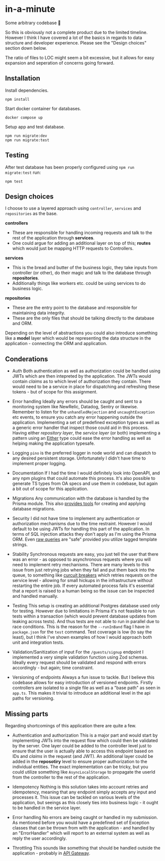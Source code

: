 # in-a-minute

Some arbitrary codebase :shrug:

So this is obviously not a complete product due to the limited timeline. However I think I have covered a lot of the basics in regards to data structure and developer experience. Please see the "Design choices" section down below.

The ratio of files to LOC might seem a bit excessive, but it allows for easy expansion and seperation of concerns going forward.

## Installation

Install dependencies.

```
npm install
```

Start docker container for databases.

```
docker compose up
```

Setup app and test database.

```
npm run migrate:dev
npm run migrate:test
```

## Testing

After test database has been properly configured using `npm run migrate:test` run:

```
npm test
```

## Design choices

I choose to use a layered approach using `controller`, `services` and `repositories` as the base.

**controllers**

- These are responsible for handling incoming requests and talk to the rest of the application through **services**.
- One could argue for adding an additional layer on top of this; **routes** which would just be mapping HTTP requests to Controllers.

**services**

- This is the bread and butter of the business logic, they take inputs from controller (or other), do their magic and talk to the database through **repositories**.
- Additionally things like workers etc. could be using services to do business logic.

**repositories**

- These are the entry point to the database and responsible for maintaining data integrity.
- These are the only files that should be talking directly to the database and ORM.

Depending on the level of abstractions you could also introduce something like a **model** layer which would be representing the data structure in the application - connecting the ORM and application.

## Conderations

- Auth
  Both authentication as well as authorization could be handled using JWTs which are then intepreted by the application.
  The JWTs would contain _claims_ as to which level of authorization they contain.
  There would need to be a service in place for dispatching and refreshing these tokens - but of scope for this assignment.

- Error handling
  Ideally any errors should be caught and sent to a monitoring system like NewRelic, Datadog, Sentry or likewise.
  Remember to listen for the `unhandledRejection` and `uncaughtException` etc events, to ensure you catch any error happening outside the application.
  Implementing a set of predefined exception types as well as a generic error handler that inspect those could aid in this process.
  Having either _repository layer_, the _service layer_ (or both) implementing a pattern using an [Either](https://www.sandromaglione.com/articles/either-error-handling-functional-programming) type could ease the error handling as well as helping making the application typesafe.

- Logging
  `pino` is the preferred logger in node world and can dispatch to any desired persistent storage.
  Unfortunately I didn't have time to implement proper logging.

- Documentation
  If I had the time I would definitely look into OpenAPI, and any npm plugins that could automate this process.
  It's also possible to generate TS types from OA specs and use them in codebase, but again a bit out of scope for this application.

- Migrations
  Any communication with the database is handled by the Prisma module. This also [provides tools](https://www.prisma.io/docs/orm/prisma-migrate) for creating and applying database migrations.

- Security
  I did not have time to implement any authentication or authorization mechanisms due to the time restraint. However I would default to be using JWTs for handling this part of the application.
  In terms of SQL injection attacks they don't apply as I'm using the Prisma ORM. Even [raw queries](https://www.prisma.io/docs/orm/prisma-client/queries/raw-database-access/raw-queries#executeraw) are "safe" provided you utilize tagged template strings.

- Stability
  Synchronous requests are easy, you just tell the user that there was an error - as opposed to asynchronous requests where you will need to implement retry mechanisms.
  There are many levels to this issue from just retrying jobs when they fail and put them back into the queue, to something like [curcuit breakers](https://microservices.io/patterns/reliability/circuit-breaker.html) which retries requests on the service level - allowing for small hickups in the infrastructure without restarting the entire job.
  If every automated process fails it's essential that a report is raised to a human being so the issue can be inspected and handled manually.

- Testing
  This setup is creating an additional Postgres database used only for testing. However due to limitations in Prisma it's not feasible to run tests within a transaction (which would prevent database updates from leaking across tests). And thus tests are not able to run in parallel due to race conditions.
  This is the reason for the `--runInBand` flag I have in `package.json` for the `test` command.
  Test coverage is low (to say the least), but I think I've shown examples of how I would approach both unit and integration tests.

- Validation/Sanitization of input
  For the `/guests/signup` endpoint I implemented a very simple validation function using Zod schemas.
  Ideally every request should be validated and respond with errors accordingly - but again; time constraint.

- Versioning of endpoints
  Always a fun issue to tackle. But I believe this codebase allows for easy introduction of versioned endpoints. Firstly controllers are isolated to a single file as well as a "base path" as seen in `app.ts`.
  This makes it trivial to introduce an additional level in the api paths for versioning.

## Missing parts

Regarding shortcomings of this application there are quite a few.

- Authentication and authorization
  This is a major part and would start by implementing JWTs into the request flow which could then be validated by the server.
  One layer could be added to the controller level just to ensure that the user is actually able to access this endpoint based on IDs and _claims_ in the request (and JWT).
  An additional layer could be added in the **reposotiry** level to ensure proper authorization to the individual entities.
  The exact implementation can be tricky, but you could utilize something like `AsyncLocalStorage` to propagate the userId from the controller to the rest of the application.

- Idempotency
  Nothing is this solution takes into account retries and idempotency, meaning that any endpoint simply accepts any input and processes it.
  This issue can be tackled on various levels of the application, but seeings as this closely ties into business logic - it ought to be handled in the service layer.

- Error handling
  No errors are being caught or handled in my submission. As mentioned before you would have a predefined set of Exception classes that can be thrown from with the application - and handled by an "ErrorHandler" which will report to an external system as well as reply the user accordingly.

- Throttling
  This sounds like something that should be handled outside the application - probably in [API Gateway](https://docs.aws.amazon.com/apigateway/latest/developerguide/api-gateway-request-throttling.html).
